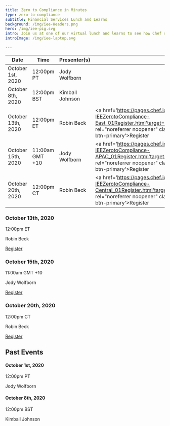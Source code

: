 ```yaml
---
title: Zero to Compliance in Minutes
type: zero-to-compliance
subtitle: Financial Services Lunch and Learns
background: /img/iee-Headers.png
hero: /img/iee-pig.svg
intro: Join us at one of our virtual lunch and learns to see how Chef solutions help financial organizations of all sizes stand up and maintain compliant infrastructure from the start of their continuous compliance journey. 
introImage: /img/iee-laptop.svg

---
```


Date | Time | Presenter(s) | |
---|---|---|---
<div class="past-event">October 1st, 2020</div> | <div class="past-event">12:00pm PT</div> | <div class="past-event">Jody Wolfborn</div> | 
<div class="past-event">October 8th, 2020</div> | <div class="past-event">12:00pm BST</div> | <div class="past-event">Kimball Johnson</div> | 
October 13th, 2020 | 12:00pm ET | Robin Beck | <a href='https://pages.chef.io/202010-IEEZerotoCompliance-East_01Register.html'target="_blank" rel="noreferrer noopener" class='btn btn-primary'>Register</a>
October 15th, 2020 | 11:00am GMT +10 | Jody Wolfborn | <a href='https://pages.chef.io/202010-IEEZerotoCompliance-APAC_01Register.html'target="_blank" rel="noreferrer noopener" class='btn btn-primary'>Register</a>
October 20th, 2020 | 12:00pm CT | Robin Beck | <a href='https://pages.chef.io/202010-IEEZerotoCompliance-Central_01Register.html'target="_blank" rel="noreferrer noopener" class='btn btn-primary'>Register</a>


<div class='iee-mobile-table'>
  <div class='iee-mobile-session'>
      <h3>October 13th, 2020</h3>
      <p>12:00pm ET</p>
      <p>Robin Beck</p>
      <div class='flex-center'>
      <a href='https://pages.chef.io/202010-IEEZerotoCompliance-East_01Register.html'target="_blank" rel="noreferrer noopener" class='btn btn-primary'>Register</a>
      </div>
  </div>
  <div class='iee-mobile-session'>
      <h3>October 15th, 2020</h3>
      <p>11:00am GMT +10</p>
      <p>Jody Wolfborn</p>
      <div class='flex-center'>
      <a href='https://pages.chef.io/202010-IEEZerotoCompliance-APAC_01Register.html'target="_blank" rel="noreferrer noopener" class='btn btn-primary'>Register</a>
      </div>
  </div>
  <div class='iee-mobile-session'>
      <h3>October 20th, 2020</h3>
      <p>12:00pm CT</p>
      <p>Robin Beck</p>
      <div class='flex-center'>
      <a href='https://pages.chef.io/202010-IEEZerotoCompliance-Central_01Register.html'target="_blank" rel="noreferrer noopener" class='btn btn-primary'>Register</a>
      </div>
  </div>
  <div>
      <h2>Past Events</h2>
      <div class='past-event'>
      <h4>October 1st, 2020</h4>
      <p>12:00pm PT</p>
      <p>Jody Wolfborn</p>
      <h4>October 8th, 2020</h4>
      <p>12:00pm BST</p>
      <p>Kimball Johnson</p>
  </div>
</div>